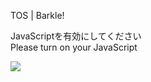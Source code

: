 TOS | Barkle!

JavaScriptを有効にしてください  
Please turn on your JavaScript

![](/static-assets/splash.png?1733381706798)